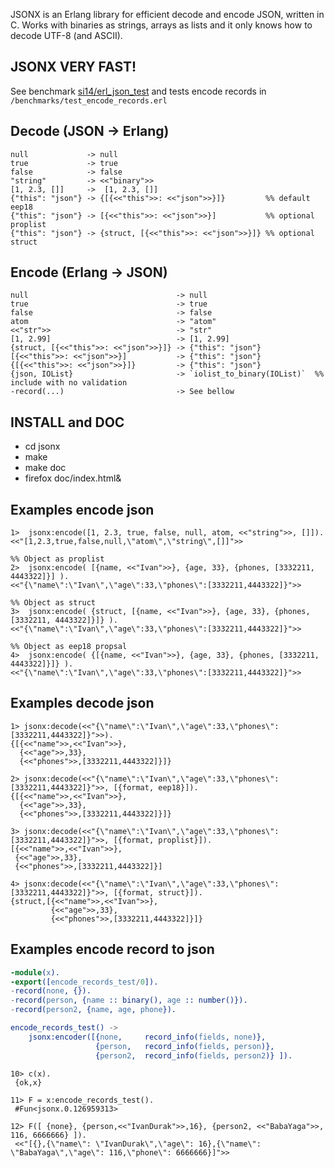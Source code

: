 
JSONX is an Erlang library for efficient decode and encode JSON, written in C.
Works with binaries as strings, arrays as lists and it only knows how to decode UTF-8 (and ASCII).

JSONX VERY FAST!
----------------

See benchmark [si14/erl_json_test](https://github.com/si14/erl_json_test) and tests encode records in `/benchmarks/test_encode_records.erl`


Decode (JSON -> Erlang)
----------------------

    null             -> null
    true             -> true
    false            -> false
    "string"         -> <<"binary">>
    [1, 2.3, []]     ->  [1, 2.3, []]
    {"this": "json"} -> {[{<<"this">>: <<"json">>}]}         %% default eep18
    {"this": "json"} -> [{<<"this">>: <<"json">>}]           %% optional proplist
    {"this": "json"} -> {struct, [{<<"this">>: <<"json">>}]} %% optional struct

Encode (Erlang -> JSON)
-----------------------

    null                                 -> null
    true                                 -> true
    false                                -> false
    atom                                 -> "atom"
    <<"str">>                            -> "str"
    [1, 2.99]                            -> [1, 2.99]
    {struct, [{<<"this">>: <<"json">>}]} -> {"this": "json"}
    [{<<"this">>: <<"json">>}]           -> {"this": "json"}
    {[{<<"this">>: <<"json">>}]}         -> {"this": "json"}
    {json, IOList}                       -> `iolist_to_binary(IOList)`  %% include with no validation
    -record(...)                         -> See bellow

INSTALL and DOC
---------------

* cd jsonx
* make
* make doc
* firefox doc/index.html&

Examples encode json
--------------------

~~~~~
1>  jsonx:encode([1, 2.3, true, false, null, atom, <<"string">>, []]).
<<"[1,2.3,true,false,null,\"atom\",\"string\",[]]">>

%% Object as proplist
2>  jsonx:encode( [{name, <<"Ivan">>}, {age, 33}, {phones, [3332211, 4443322]}] ).
<<"{\"name\":\"Ivan\",\"age\":33,\"phones\":[3332211,4443322]}">>

%% Object as struct
3>  jsonx:encode( {struct, [{name, <<"Ivan">>}, {age, 33}, {phones, [3332211, 4443322]}]} ).
<<"{\"name\":\"Ivan\",\"age\":33,\"phones\":[3332211,4443322]}">>

%% Object as eep18 propsal
4>  jsonx:encode( {[{name, <<"Ivan">>}, {age, 33}, {phones, [3332211, 4443322]}]} ).
<<"{\"name\":\"Ivan\",\"age\":33,\"phones\":[3332211,4443322]}">>
~~~~~

Examples decode json
--------------------

~~~~~
1> jsonx:decode(<<"{\"name\":\"Ivan\",\"age\":33,\"phones\":[3332211,4443322]}">>).
{[{<<"name">>,<<"Ivan">>},
  {<<"age">>,33},
  {<<"phones">>,[3332211,4443322]}]}

2> jsonx:decode(<<"{\"name\":\"Ivan\",\"age\":33,\"phones\":[3332211,4443322]}">>, [{format, eep18}]).
{[{<<"name">>,<<"Ivan">>},
  {<<"age">>,33},
  {<<"phones">>,[3332211,4443322]}]}

3> jsonx:decode(<<"{\"name\":\"Ivan\",\"age\":33,\"phones\":[3332211,4443322]}">>, [{format, proplist}]).
[{<<"name">>,<<"Ivan">>},
 {<<"age">>,33},
 {<<"phones">>,[3332211,4443322]}]

4> jsonx:decode(<<"{\"name\":\"Ivan\",\"age\":33,\"phones\":[3332211,4443322]}">>, [{format, struct}]). 
{struct,[{<<"name">>,<<"Ivan">>},
         {<<"age">>,33},
         {<<"phones">>,[3332211,4443322]}]}
~~~~~

Examples encode record to json
------------------------------

```erlang
-module(x).
-export([encode_records_test/0]).
-record(none, {}).
-record(person, {name :: binary(), age :: number()}).
-record(person2, {name, age, phone}).

encode_records_test() ->
    jsonx:encoder([{none,     record_info(fields, none)},
                   {person,   record_info(fields, person)},
                   {person2,  record_info(fields, person2)} ]).
```

~~~~~
10> c(x).
 {ok,x}
                                                              
11> F = x:encode_records_test().
 #Fun<jsonx.0.126959313>
                                              
12> F([ {none}, {person,<<"IvanDurak">>,16}, {person2, <<"BabaYaga">>, 116, 6666666} ]).
 <<"[{},{\"name\": \"IvanDurak\",\"age\": 16},{\"name\": \"BabaYaga\",\"age\": 116,\"phone\": 6666666}]">>
~~~~~
